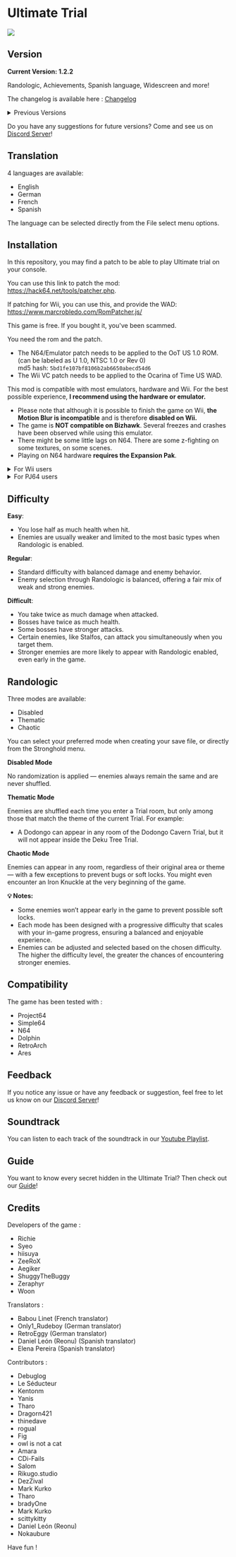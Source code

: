 # Ultimate Trial
![](https://github.com/RichieUltimate/ultimate-trial/blob/main/ultimate_trial_logo.png?raw=true)





## Version

**Current Version: 1.2.2**

Randologic, Achievements, Spanish language, Widescreen and more!

The changelog is available here : [Changelog](https://github.com/RichieUltimate/ultimate-trial/releases/tag/v1.2.2)

<details>
  <summary>Previous Versions</summary>
  
- Version 1.12 : Bug fixes 
- Version 1.11 : Bug fixes
- Version 1.1 : Translation, new content, bug fixes and balancing
- Version 1.02 - 1.0.5 : Bug fixes and balancing
- Version 1.01 : QoL updates
- Version 1.0 : Release of the game!
</details>

Do you have any suggestions for future versions? Come and see us on [Discord Server](https://discord.gg/bSxVK8xSHu)!

## Translation

4 languages are available:
- English
- German
- French
- Spanish

The language can be selected directly from the File select menu options.

## Installation

In this repository, you may find a patch to be able to play Ultimate trial on your console.

You can use this link to patch the mod: 
https://hack64.net/tools/patcher.php. 

If patching for Wii, you can use this, and provide the WAD:
https://www.marcrobledo.com/RomPatcher.js/

This game is free. If you bought it, you've been scammed.

You need the rom and the patch.

- The N64/Emulator patch needs to be applied to the OoT US 1.0 ROM.<br>
(can be labeled as U 1.0, NTSC 1.0 or Rev 0)<br>
md5 hash: `5bd1fe107bf8106b2ab6650abecd54d6`
- The Wii VC patch needs to be applied to the Ocarina of Time US WAD.

This mod is compatible with most emulators, hardware and Wii. For the best possible experience, **I recommend using the hardware or emulator.**
  - Please note that although it is possible to finish the game on Wii, **the Motion Blur is incompatible** and is therefore **disabled on Wii.**
  - The game is **NOT compatible on Bizhawk**. Several freezes and crashes have been observed while using this emulator.
  - There might be some little lags on N64. There are some z-fighting on some textures, on some scenes.
  - Playing on N64 hardware **requires the Expansion Pak**.

<details>
  <summary>For Wii users</summary>
There's a secret in this game that we're sorry to say can't be used on Wii.
</details>

<details>
  <summary>For PJ64 users</summary>
Activating the "Always use interpreter core" option is necessary.

1. Options -> Configuration - Select "General settings" and uncheck "Hide advanced settings"
2. Select "Advanced" and check "Always use interpreter core"
3. Hit "Apply" and "Ok"

</details>

## Difficulty

**Easy**:
- You lose half as much health when hit.
- Enemies are usually weaker and limited to the most basic types when Randologic is enabled.

**Regular**:
- Standard difficulty with balanced damage and enemy behavior.
- Enemy selection through Randologic is balanced, offering a fair mix of weak and strong enemies.

**Difficult**:
- You take twice as much damage when attacked.
- Bosses have twice as much health.
- Some bosses have stronger attacks.
- Certain enemies, like Stalfos, can attack you simultaneously when you target them.
- Stronger enemies are more likely to appear with Randologic enabled, even early in the game.

## Randologic

Three modes are available:

- Disabled
- Thematic
- Chaotic

You can select your preferred mode when creating your save file, or directly from the Stronghold menu.

**Disabled Mode**

No randomization is applied — enemies always remain the same and are never shuffled.

**Thematic Mode**

Enemies are shuffled each time you enter a Trial room, but only among those that match the theme of the current Trial.
For example:

- A Dodongo can appear in any room of the Dodongo Cavern Trial, but it will not appear inside the Deku Tree Trial.

**Chaotic Mode**

Enemies can appear in any room, regardless of their original area or theme — with a few exceptions to prevent bugs or soft locks.
You might even encounter an Iron Knuckle at the very beginning of the game.

**💡 Notes:**

- Some enemies won’t appear early in the game to prevent possible soft locks.
- Each mode has been designed with a progressive difficulty that scales with your in-game progress, ensuring a balanced and enjoyable experience.
- Enemies can be adjusted and selected based on the chosen difficulty. The higher the difficulty level, the greater the chances of encountering stronger enemies.

## Compatibility

The game has been tested with : 
- Project64
- Simple64
- N64
- Dolphin
- RetroArch
- Ares


## Feedback

If you notice any issue or have any feedback or suggestion, feel free to let us know on our [Discord Server](https://discord.gg/bSxVK8xSHu)!

## Soundtrack

You can listen to each track of the soundtrack in our [Youtube Playlist](https://www.youtube.com/playlist?list=PLYk0419DovZIqIPCqFXclkKI8gfu2PJ_X).

## Guide

You want to know every secret hidden in the Ultimate Trial? Then check out our [Guide](https://github.com/RichieUltimate/ultimate-trial/blob/main/Ultimate_Trial_-_Instruction_Booklet.pdf)!

## Credits

Developers of the game :
- Richie
- Syeo
- hiisuya
- ZeeRoX
- Aegiker
- ShuggyTheBuggy
- Zeraphyr
- Woon

Translators : 
- Babou Linet (French translator)
- Only1_Rudeboy (German translator)
- RetroEggy (German translator)
- Daniel León (Reonu) (Spanish translator)
- Elena Pereira (Spanish translator)

Contributors :
- Debuglog
- Le Séducteur
- Kentonm
- Yanis
- Tharo
- Dragorn421
- thinedave
- rogual
- Fig
- owl is not a cat
- Amara
- CDi-Fails
- Salom
- Rikugo.studio
- DezZival
- Mark Kurko
- Tharo
- bradyOne
- Mark Kurko
- scittykitty
- Daniel León (Reonu)
- Nokaubure

Have fun !
